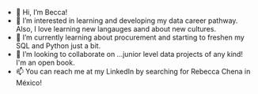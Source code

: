 - 👋 Hi, I’m Becca!
- 👀 I’m interested in learning and developing my data career pathway. Also, I love learning new langauges aand about new cultures.
- 🌱 I’m currently learning about procurement and starting to freshen my SQL and Python just a bit.
- 💞️ I’m looking to collaborate on ...junior level data projects of any kind! I'm an open book.
- 📫 You can reach me at my LinkedIn by searching for Rebecca Chena in México!

<!---
rchena96/rchena96 is a ✨ special ✨ repository because its `README.md` (this file) appears on your GitHub profile.
You can click the Preview link to take a look at your changes.
--->

